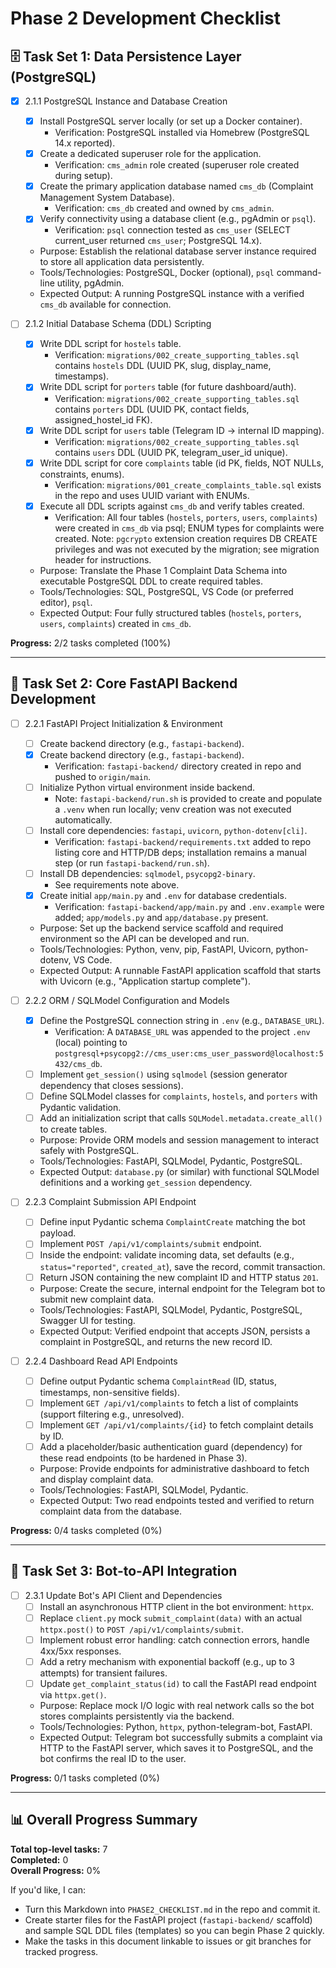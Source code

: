 # Phase 2 Development Checklist

## 🗄️ Task Set 1: Data Persistence Layer (PostgreSQL)

-   [x] 2.1.1 PostgreSQL Instance and Database Creation

    -   [x] Install PostgreSQL server locally (or set up a Docker container).
        -   Verification: PostgreSQL installed via Homebrew (PostgreSQL 14.x reported).
    -   [x] Create a dedicated superuser role for the application.
        -   Verification: `cms_admin` role created (superuser role created during setup).
    -   [x] Create the primary application database named `cms_db` (Complaint Management System Database).
        -   Verification: `cms_db` created and owned by `cms_admin`.
    -   [x] Verify connectivity using a database client (e.g., pgAdmin or `psql`).
        -   Verification: `psql` connection tested as `cms_user` (SELECT current_user returned `cms_user`; PostgreSQL 14.x).
    -   Purpose: Establish the relational database server instance required to store all application data persistently.
    -   Tools/Technologies: PostgreSQL, Docker (optional), `psql` command-line utility, pgAdmin.
    -   Expected Output: A running PostgreSQL instance with a verified `cms_db` available for connection.

-   [ ] 2.1.2 Initial Database Schema (DDL) Scripting
    -   [x] Write DDL script for `hostels` table.
        -   Verification: `migrations/002_create_supporting_tables.sql` contains `hostels` DDL (UUID PK, slug, display_name, timestamps).
    -   [x] Write DDL script for `porters` table (for future dashboard/auth).
        -   Verification: `migrations/002_create_supporting_tables.sql` contains `porters` DDL (UUID PK, contact fields, assigned_hostel_id FK).
    -   [x] Write DDL script for `users` table (Telegram ID → internal ID mapping).
        -   Verification: `migrations/002_create_supporting_tables.sql` contains `users` DDL (UUID PK, telegram_user_id unique).
    -   [x] Write DDL script for core `complaints` table (id PK, fields, NOT NULLs, constraints, enums).
        -   Verification: `migrations/001_create_complaints_table.sql` exists in the repo and uses UUID variant with ENUMs.
    -   [x] Execute all DDL scripts against `cms_db` and verify tables created.
        -   Verification: All four tables (`hostels`, `porters`, `users`, `complaints`) were created in `cms_db` via psql; ENUM types for complaints were created. Note: `pgcrypto` extension creation requires DB CREATE privileges and was not executed by the migration; see migration header for instructions.
    -   Purpose: Translate the Phase 1 Complaint Data Schema into executable PostgreSQL DDL to create required tables.
    -   Tools/Technologies: SQL, PostgreSQL, VS Code (or preferred editor), `psql`.
    -   Expected Output: Four fully structured tables (`hostels`, `porters`, `users`, `complaints`) created in `cms_db`.

**Progress:** 2/2 tasks completed (100%)

---

## 🚀 Task Set 2: Core FastAPI Backend Development

-   [ ] 2.2.1 FastAPI Project Initialization & Environment

    -   [ ] Create backend directory (e.g., `fastapi-backend`).
    -   [x] Create backend directory (e.g., `fastapi-backend`).
        -   Verification: `fastapi-backend/` directory created in repo and pushed to `origin/main`.
    -   [ ] Initialize Python virtual environment inside backend.
        -   Note: `fastapi-backend/run.sh` is provided to create and populate a `.venv` when run locally; venv creation was not executed automatically.
    -   [ ] Install core dependencies: `fastapi`, `uvicorn`, `python-dotenv[cli]`.
        -   Verification: `fastapi-backend/requirements.txt` added to repo listing core and HTTP/DB deps; installation remains a manual step (or run `fastapi-backend/run.sh`).
    -   [ ] Install DB dependencies: `sqlmodel`, `psycopg2-binary`.
        -   See requirements note above.
    -   [x] Create initial `app/main.py` and `.env` for database credentials.
        -   Verification: `fastapi-backend/app/main.py` and `.env.example` were added; `app/models.py` and `app/database.py` present.
    -   Purpose: Set up the backend service scaffold and required environment so the API can be developed and run.
    -   Tools/Technologies: Python, venv, pip, FastAPI, Uvicorn, python-dotenv, VS Code.
    -   Expected Output: A runnable FastAPI application scaffold that starts with Uvicorn (e.g., "Application startup complete").

-   [ ] 2.2.2 ORM / SQLModel Configuration and Models

    -   [x] Define the PostgreSQL connection string in `.env` (e.g., `DATABASE_URL`).
        -   Verification: A `DATABASE_URL` was appended to the project `.env` (local) pointing to `postgresql+psycopg2://cms_user:cms_user_password@localhost:5432/cms_db`.
    -   [ ] Implement `get_session()` using `sqlmodel` (session generator dependency that closes sessions).
    -   [ ] Define SQLModel classes for `complaints`, `hostels`, and `porters` with Pydantic validation.
    -   [ ] Add an initialization script that calls `SQLModel.metadata.create_all()` to create tables.
    -   Purpose: Provide ORM models and session management to interact safely with PostgreSQL.
    -   Tools/Technologies: FastAPI, SQLModel, Pydantic, PostgreSQL.
    -   Expected Output: `database.py` (or similar) with functional SQLModel definitions and a working `get_session` dependency.

-   [ ] 2.2.3 Complaint Submission API Endpoint

    -   [ ] Define input Pydantic schema `ComplaintCreate` matching the bot payload.
    -   [ ] Implement `POST /api/v1/complaints/submit` endpoint.
    -   [ ] Inside the endpoint: validate incoming data, set defaults (e.g., `status="reported"`, `created_at`), save the record, commit transaction.
    -   [ ] Return JSON containing the new complaint ID and HTTP status `201`.
    -   Purpose: Create the secure, internal endpoint for the Telegram bot to submit new complaint data.
    -   Tools/Technologies: FastAPI, SQLModel, Pydantic, PostgreSQL, Swagger UI for testing.
    -   Expected Output: Verified endpoint that accepts JSON, persists a complaint in PostgreSQL, and returns the new record ID.

-   [ ] 2.2.4 Dashboard Read API Endpoints
    -   [ ] Define output Pydantic schema `ComplaintRead` (ID, status, timestamps, non-sensitive fields).
    -   [ ] Implement `GET /api/v1/complaints` to fetch a list of complaints (support filtering e.g., unresolved).
    -   [ ] Implement `GET /api/v1/complaints/{id}` to fetch complaint details by ID.
    -   [ ] Add a placeholder/basic authentication guard (dependency) for these read endpoints (to be hardened in Phase 3).
    -   Purpose: Provide endpoints for administrative dashboard to fetch and display complaint data.
    -   Tools/Technologies: FastAPI, SQLModel, Pydantic.
    -   Expected Output: Two read endpoints tested and verified to return complaint data from the database.

**Progress:** 0/4 tasks completed (0%)

---

## 🤖 Task Set 3: Bot-to-API Integration

-   [ ] 2.3.1 Update Bot's API Client and Dependencies
    -   [ ] Install an asynchronous HTTP client in the bot environment: `httpx`.
    -   [ ] Replace `client.py` mock `submit_complaint(data)` with an actual `httpx.post()` to `POST /api/v1/complaints/submit`.
    -   [ ] Implement robust error handling: catch connection errors, handle 4xx/5xx responses.
    -   [ ] Add a retry mechanism with exponential backoff (e.g., up to 3 attempts) for transient failures.
    -   [ ] Update `get_complaint_status(id)` to call the FastAPI read endpoint via `httpx.get()`.
    -   Purpose: Replace mock I/O logic with real network calls so the bot stores complaints persistently via the backend.
    -   Tools/Technologies: Python, `httpx`, python-telegram-bot, FastAPI.
    -   Expected Output: Telegram bot successfully submits a complaint via HTTP to the FastAPI server, which saves it to PostgreSQL, and the bot confirms the real ID to the user.

**Progress:** 0/1 tasks completed (0%)

---

## 📊 Overall Progress Summary

**Total top-level tasks:** 7  
**Completed:** 0  
**Overall Progress:** 0%

If you'd like, I can:

-   Turn this Markdown into `PHASE2_CHECKLIST.md` in the repo and commit it.
-   Create starter files for the FastAPI project (`fastapi-backend/` scaffold) and sample SQL DDL files (templates) so you can begin Phase 2 quickly.
-   Make the tasks in this document linkable to issues or git branches for tracked progress.
